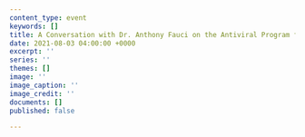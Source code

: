 ```yaml
---
content_type: event
keywords: []
title: A Conversation with Dr. Anthony Fauci on the Antiviral Program for Pandemics
date: 2021-08-03 04:00:00 +0000
excerpt: ''
series: ''
themes: []
image: ''
image_caption: ''
image_credit: ''
documents: []
published: false

---
```

